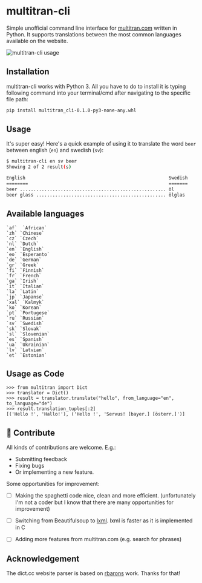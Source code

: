 multitran-cli
=========
Simple unofficial command line interface for [multitran.com](https://www.multitran.com) written in Python. It supports translations between the most common languages available on the website.

![multitran-cli usage](https://i.imgur.com/Tt8feGQ.gif)


Installation
------------

multitran-cli works with Python 3. 
All you have to do to install it is typing following command into your terminal/cmd after navigating to the specific file path:

```bash
pip install multitran_cli-0.1.0-py3-none-any.whl 
```

Usage
-----

It's super easy! Here's a quick example of using it to translate the word `beer` between english (`en`) and swedish (`sv`):

```bash
$ multitran-cli en sv beer
Showing 2 of 2 result(s)

English                                                     Swedish
========                                                    =======
beer ...................................................... öl
beer glass ................................................ ölglas
```


Available languages
------------
```
`af`  `African` 
`zh` `Chinese` 
`cz` `Czech` 
`nl` `Dutch` 
`en` `English` 
`eo` `Esperanto` 
`de` `German` 
`gr` `Greek` 
`fi` `Finnish` 
`fr` `French` 
`ga` `Irish` 
`it` `Italian` 
`la` `Latin` 
`jp` `Japanse` 
`xal` `Kalmyk` 
`ko` `Korean` 
`pt` `Portugese` 
`ru` `Russian` 
`sv` `Swedish` 
`sk` `Slovak` 
`sl` `Slovenian` 
`es` `Spanish` 
`ua` `Ukrainian` 
`lv` `Latvian` 
`et` `Estonian` 
```
Usage as Code
------------

```
>>> from multitran import Dict
>>> translator = Dict()
>>> result = translator.translate("hello", from_language="en", to_language="de")
>>> result.translation_tuples[:2]
[('Hello !', 'Hallo!'), ('Hello !', 'Servus! [bayer.] [österr.]')]
```

🤝 Contribute
------------
All kinds of contributions are welcome. E.g.:

- Submitting feedback
- Fixing bugs
- Or implementing a new feature.

Some opportunities for improvement:
- [ ] Making the spaghetti code nice, clean and more efficient. (unfortunately I'm not a coder but I know that there are many opportunities for improvement)
- [ ] Switching from Beautifulsoup to [lxml](https://lxml.de/). lxml is faster as it is implemented in C
- [ ] Adding more features from multitran.com (e.g. search for phrases)



Acknowledgement
-------
The dict.cc website parser is based on [rbarons](https://github.com/rbaron/dict.cc.py) work. Thanks for that!

